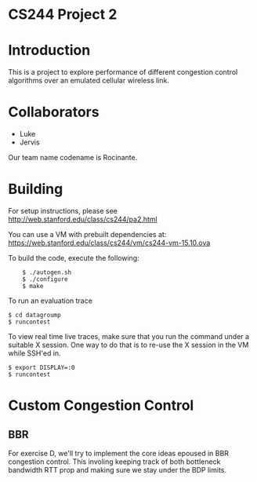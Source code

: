 # CS244 Project 2

# Introduction
This is a project to explore performance of different congestion control algorithms
over an emulated cellular wireless link.

# Collaborators
* Luke
* Jervis

Our team name codename is Rocinante.

# Building
For setup instructions, please see http://web.stanford.edu/class/cs244/pa2.html

You can use a VM with prebuilt dependencies at: https://web.stanford.edu/class/cs244/vm/cs244-vm-15.10.ova

To build the code, execute the following:
```
	$ ./autogen.sh
	$ ./configure
	$ make
```

To run an evaluation trace
```
$ cd datagroump
$ runcontest
```


To view real time live traces, make sure that you run the command under a suitable X session.
One way to do that is to re-use the X session in the VM while SSH'ed in.
```
$ export DISPLAY=:0
$ runcontest
```


# Custom Congestion Control
## BBR

For exercise D, we'll try to implement the core ideas epoused in BBR congestion control.
This involing keeping track of both bottleneck bandwidth RTT prop and making sure we
stay under the BDP limits.


